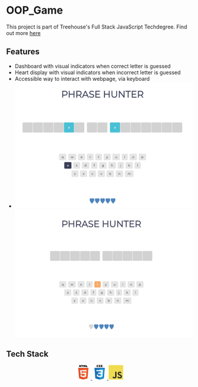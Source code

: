# OOP_Game
This project is part of Treehouse's Full Stack JavaScript Techdegree.
Find out more [here](https://teamtreehouse.com/home)
## Features 
- Dashboard with visual indicators when correct letter is guessed
-  Heart display with visual indicators when incorrect letter is guessed
- Accessible way to interact with webpage, via keyboard
- ![Screenshot](images/incorrectGuess.png)
![Screenshot](images/correctGuess.png)


## Tech Stack
<p align="center"> <a href="https://www.w3.org/html/" target="_blank" rel="noreferrer"> <img src="https://raw.githubusercontent.com/devicons/devicon/master/icons/html5/html5-original-wordmark.svg" alt="html5" width="40" height="40"/> </a> <a href="https://www.w3schools.com/css/" target="_blank" rel="noreferrer"> <img src="https://raw.githubusercontent.com/devicons/devicon/master/icons/css3/css3-original-wordmark.svg" alt="css3" width="40" height="40"/> </a> <a href="https://developer.mozilla.org/en-US/docs/Web/JavaScript" target="_blank" rel="noreferrer"> <img src="https://raw.githubusercontent.com/devicons/devicon/master/icons/javascript/javascript-original.svg" alt="javascript" width="40" height="40"/> </a></p>
